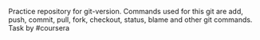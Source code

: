 Practice repository for git-version. Commands used for this git are add, push, commit, pull, fork, checkout, status, blame and other git commands. Task by #coursera
